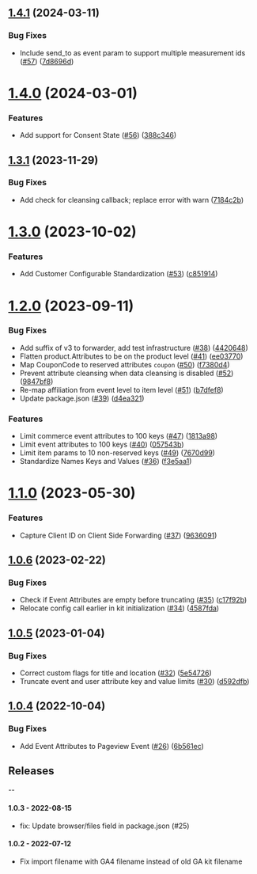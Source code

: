 ## [1.4.1](https://github.com/mparticle-integrations/mparticle-javascript-integration-google-analytics-4/compare/v1.4.0...v1.4.1) (2024-03-11)


### Bug Fixes

* Include send_to as event param to support multiple measurement ids ([#57](https://github.com/mparticle-integrations/mparticle-javascript-integration-google-analytics-4/issues/57)) ([7d8696d](https://github.com/mparticle-integrations/mparticle-javascript-integration-google-analytics-4/commit/7d8696d720b4672c605a7bde9b92bb44b394b70d))

# [1.4.0](https://github.com/mparticle-integrations/mparticle-javascript-integration-google-analytics-4/compare/v1.3.1...v1.4.0) (2024-03-01)


### Features

* Add support for Consent State ([#56](https://github.com/mparticle-integrations/mparticle-javascript-integration-google-analytics-4/issues/56)) ([388c346](https://github.com/mparticle-integrations/mparticle-javascript-integration-google-analytics-4/commit/388c346c5074917b32f8db8062c7d815b05cd66a))

## [1.3.1](https://github.com/mparticle-integrations/mparticle-javascript-integration-google-analytics-4/compare/v1.3.0...v1.3.1) (2023-11-29)


### Bug Fixes

* Add check for cleansing callback; replace error with warn ([7184c2b](https://github.com/mparticle-integrations/mparticle-javascript-integration-google-analytics-4/commit/7184c2b10005db7a1486df62576b1c6ef676eb0b))

# [1.3.0](https://github.com/mparticle-integrations/mparticle-javascript-integration-google-analytics-4/compare/v1.2.0...v1.3.0) (2023-10-02)


### Features

* Add Customer Configurable Standardization ([#53](https://github.com/mparticle-integrations/mparticle-javascript-integration-google-analytics-4/issues/53)) ([c851914](https://github.com/mparticle-integrations/mparticle-javascript-integration-google-analytics-4/commit/c85191485d5ae52cedf6949eb1c94fe05776f16b))

# [1.2.0](https://github.com/mparticle-integrations/mparticle-javascript-integration-google-analytics-4/compare/v1.1.0...v1.2.0) (2023-09-11)


### Bug Fixes

* Add suffix of v3 to forwarder, add test infrastructure ([#38](https://github.com/mparticle-integrations/mparticle-javascript-integration-google-analytics-4/issues/38)) ([4420648](https://github.com/mparticle-integrations/mparticle-javascript-integration-google-analytics-4/commit/4420648f3e86ebb97305ebb921355a08b40c2da5))
* Flatten product.Attributes to be on the product level ([#41](https://github.com/mparticle-integrations/mparticle-javascript-integration-google-analytics-4/issues/41)) ([ee03770](https://github.com/mparticle-integrations/mparticle-javascript-integration-google-analytics-4/commit/ee037705f1d49aaa1322317dca7deb06066a8bda))
* Map CouponCode to reserved attributes `coupon` ([#50](https://github.com/mparticle-integrations/mparticle-javascript-integration-google-analytics-4/issues/50)) ([f7380d4](https://github.com/mparticle-integrations/mparticle-javascript-integration-google-analytics-4/commit/f7380d423df6c8663655dc7c15b28291b92964da))
* Prevent attribute cleansing when data cleansing is disabled ([#52](https://github.com/mparticle-integrations/mparticle-javascript-integration-google-analytics-4/issues/52)) ([9847bf8](https://github.com/mparticle-integrations/mparticle-javascript-integration-google-analytics-4/commit/9847bf858c8eb9e749b5c146a0ef1082c46c9422))
* Re-map affiliation from event level to item level ([#51](https://github.com/mparticle-integrations/mparticle-javascript-integration-google-analytics-4/issues/51)) ([b7dfef8](https://github.com/mparticle-integrations/mparticle-javascript-integration-google-analytics-4/commit/b7dfef84aa4292ed023f731d851b748f5ce04fa9))
* Update package.json ([#39](https://github.com/mparticle-integrations/mparticle-javascript-integration-google-analytics-4/issues/39)) ([d4ea321](https://github.com/mparticle-integrations/mparticle-javascript-integration-google-analytics-4/commit/d4ea32128a540b5fed5587eecfc7a246b3caa00f))


### Features

* Limit commerce event attributes to 100 keys ([#47](https://github.com/mparticle-integrations/mparticle-javascript-integration-google-analytics-4/issues/47)) ([1813a98](https://github.com/mparticle-integrations/mparticle-javascript-integration-google-analytics-4/commit/1813a986816f838fb14db3275e7bdc17b00f178f))
* Limit event attributes to 100 keys ([#40](https://github.com/mparticle-integrations/mparticle-javascript-integration-google-analytics-4/issues/40)) ([057543b](https://github.com/mparticle-integrations/mparticle-javascript-integration-google-analytics-4/commit/057543be5c4294758a8a276e7b5d71866516b69b))
* Limit item params to 10 non-reserved keys ([#49](https://github.com/mparticle-integrations/mparticle-javascript-integration-google-analytics-4/issues/49)) ([7670d99](https://github.com/mparticle-integrations/mparticle-javascript-integration-google-analytics-4/commit/7670d99c5a0f9593c027022a5d4d0544986c65df))
* Standardize Names Keys and Values ([#36](https://github.com/mparticle-integrations/mparticle-javascript-integration-google-analytics-4/issues/36)) ([f3e5aa1](https://github.com/mparticle-integrations/mparticle-javascript-integration-google-analytics-4/commit/f3e5aa109b584de6c15b558bdb0070092a2c26bd))

# [1.1.0](https://github.com/mparticle-integrations/mparticle-javascript-integration-google-analytics-4/compare/v1.0.6...v1.1.0) (2023-05-30)


### Features

* Capture Client ID on Client Side Forwarding ([#37](https://github.com/mparticle-integrations/mparticle-javascript-integration-google-analytics-4/issues/37)) ([9636091](https://github.com/mparticle-integrations/mparticle-javascript-integration-google-analytics-4/commit/963609125d598220a69c8d1f7b854c41f345c3ba))

## [1.0.6](https://github.com/mparticle-integrations/mparticle-javascript-integration-google-analytics-4/compare/v1.0.5...v1.0.6) (2023-02-22)


### Bug Fixes

* Check if Event Attributes are empty before truncating ([#35](https://github.com/mparticle-integrations/mparticle-javascript-integration-google-analytics-4/issues/35)) ([c17f92b](https://github.com/mparticle-integrations/mparticle-javascript-integration-google-analytics-4/commit/c17f92b4f747fa4669ba76780d71ed7311b043bd))
* Relocate config call earlier in kit initialization ([#34](https://github.com/mparticle-integrations/mparticle-javascript-integration-google-analytics-4/issues/34)) ([4587fda](https://github.com/mparticle-integrations/mparticle-javascript-integration-google-analytics-4/commit/4587fdaa998e114886412c5e99f18392c178eca3))

## [1.0.5](https://github.com/mparticle-integrations/mparticle-javascript-integration-google-analytics-4/compare/v1.0.4...v1.0.5) (2023-01-04)


### Bug Fixes

* Correct custom flags for title and location ([#32](https://github.com/mparticle-integrations/mparticle-javascript-integration-google-analytics-4/issues/32)) ([5e54726](https://github.com/mparticle-integrations/mparticle-javascript-integration-google-analytics-4/commit/5e547269c7343c9308aa68f81c69c3c8084e68ca))
* Truncate event and user attribute key and value limits ([#30](https://github.com/mparticle-integrations/mparticle-javascript-integration-google-analytics-4/issues/30)) ([d592dfb](https://github.com/mparticle-integrations/mparticle-javascript-integration-google-analytics-4/commit/d592dfbaec887f6f029909369d7fee82ab13c70c))

## [1.0.4](https://github.com/mparticle-integrations/mparticle-javascript-integration-google-analytics-4/compare/v1.0.3...v1.0.4) (2022-10-04)


### Bug Fixes

* Add Event Attributes to Pageview Event ([#26](https://github.com/mparticle-integrations/mparticle-javascript-integration-google-analytics-4/issues/26)) ([6b561ec](https://github.com/mparticle-integrations/mparticle-javascript-integration-google-analytics-4/commit/6b561ec8d9d10b396f14939cdf013dd6c9e70a16))

## Releases

--

#### 1.0.3 - 2022-08-15

* fix: Update browser/files field in package.json (#25)

#### 1.0.2 - 2022-07-12

* Fix import filename with GA4 filename instead of old GA kit filename
